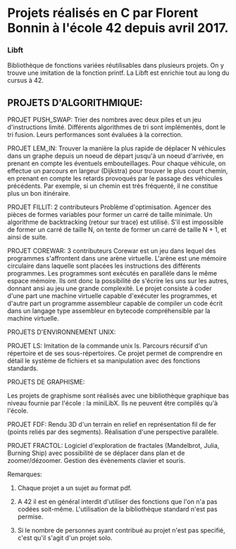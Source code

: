 <h1>Projets réalisés en C par Florent Bonnin à l'école 42 depuis avril 2017.</h1>


<h3>Libft</h3>
Bibliothèque de fonctions variées réutilisables dans plusieurs projets. On y trouve une imitation de la fonction printf. La Libft est enrichie tout au long du cursus à 42.


<h2>PROJETS D'ALGORITHMIQUE:</h2>

PROJET PUSH_SWAP:
Trier des nombres avec deux piles et un jeu d'instructions limité. Différents algorithmes de tri sont implémentés, dont le tri fusion. Leurs performances sont évaluées à la correction.

PROJET LEM_IN:
Trouver la manière la plus rapide de déplacer N véhicules dans un graphe depuis un noeud de départ jusqu'à un noeud d'arrivée, en prenant en compte les éventuels embouteillages. Pour chaque véhicule, on effectue un parcours en largeur (Dijkstra) pour trouver le plus court chemin, en prenant en compte les retards provoqués par le passage des véhicules précédents. Par exemple, si un chemin est très fréquenté, il ne constitue plus un bon itinéraire.

PROJET FILLIT:
2 contributeurs
Problème d'optimisation. Agencer des pièces de formes variables pour former un carré de taille minimale. Un algorithme de backtracking (retour sur trace) est utilisé. S'il est impossible de former un carré de taille N, on tente de former un carré de taille N + 1, et ainsi de suite.

PROJET COREWAR:
3 contributeurs
Corewar est un jeu dans lequel des programmes s'affrontent dans une arène virtuelle. L'arène est une mémoire circulaire dans laquelle sont placées les instructions des différents programmes. Les programmes sont exécutés en parallèle dans le même espace mémoire. Ils ont donc la possibilité de s'écrire les uns sur les autres, donnant ansi au jeu une grande  complexité. Le projet consiste à coder d'une part une machine virtuelle capable d'exécuter les programmes, et d'autre part un programme assembleur capable de compiler un code écrit dans un langage type assembleur en bytecode compréhensible par la machine virtuelle.


PROJETS D'ENVIRONNEMENT UNIX:

PROJET LS:
Imitation de la commande unix ls. Parcours récursif d'un répertoire et de ses sous-répertoires. Ce projet permet de comprendre en détail le système de fichiers et sa manipulation avec des fonctions standards.


PROJETS DE GRAPHISME:

Les projets de graphisme sont réalisés avec une bibliothèque graphique bas niveau fournie par l'école : la miniLibX. Ils ne peuvent être compilés qu'à l'école.

PROJET FDF:
Rendu 3D d'un terrain en relief en représentation fil de fer (points reliés par des segments). Réalisation d'une perspective parallèle.

PROJET FRACTOL:
Logiciel d'exploration de fractales (Mandelbrot, Julia, Burning Ship) avec possibilité de se déplacer dans plan et de zoomer/dézoomer. Gestion des évènements clavier et souris.


Remarques:

1. Chaque projet a un sujet au format pdf.

2. A 42 il est en général interdit d'utiliser des fonctions que l'on n'a pas codées soit-même. L'utilisation de la bibliothèque standard n'est pas permise.

3. Si le nombre de personnes ayant contribué au projet n'est pas specifié, c'est qu'il s'agit d'un projet solo.

